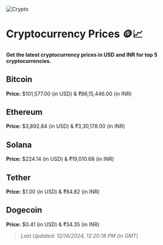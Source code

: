 
![Crypto](https://www.techguide.com.au/wp-content/uploads/2020/11/crypto3.jpeg)

# Cryptocurrency Prices 🪙📈

#### Get the latest cryptocurrency prices in USD and INR for top 5 cryptocurrencies.

## Bitcoin

**Price:** $101,577.00 (in USD) & ₹86,15,446.00 (in INR)

## Ethereum

**Price:** $3,892.84 (in USD) & ₹3,30,178.00 (in INR)

## Solana

**Price:** $224.14 (in USD) & ₹19,010.68 (in INR)

## Tether

**Price:** $1.00 (in USD) & ₹84.82 (in INR)

## Dogecoin

**Price:** $0.41 (in USD) & ₹34.35 (in INR)

> _Last Updated: 12/14/2024, 12:20:18 PM (in GMT)_
